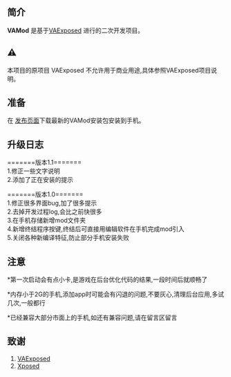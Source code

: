 简介
-----
**VAMod** 是基于[VAExposed](https://github.com/android-hacker/VAExposed) 进行的二次开发项目。


⚠️
-------
本项目的原项目 VAExposed 不允许用于商业用途,具体参照VAExposed项目说明。


准备
----------
在 [发布页面]()下载最新的VAMod安装包安装到手机。


升级日志
-----------

=======版本1.1=======  
1.修正一些文字说明  
2.添加了正在安装的提示  

=======版本1.0=======  
1.修正很多界面bug,加了很多提示  
2.去掉开发过程log,会比之前快很多  
3.在手机存储新增mod文件夹  
4.新增终结程序按键,终结后可直接用编辑软件在手机完成mod引入  
5.关闭各种新编译特征,防止部分手机安装失败  


注意
-----------
*第一次启动会有点小卡,是游戏在后台优化代码的结果,一段时间后就顺畅了

*内存小于2G的手机,添加app时可能会有闪退的问题,不要灰心,清理后台应用,多试几次,一般都行

*已经兼容大部分市面上的手机,如还有兼容问题,请在留言区留言


致谢
------

1. [VAExposed](https://github.com/android-hacker/VAExposed)
2. [Xposed](https://github.com/rovo89/Xposed)
 


